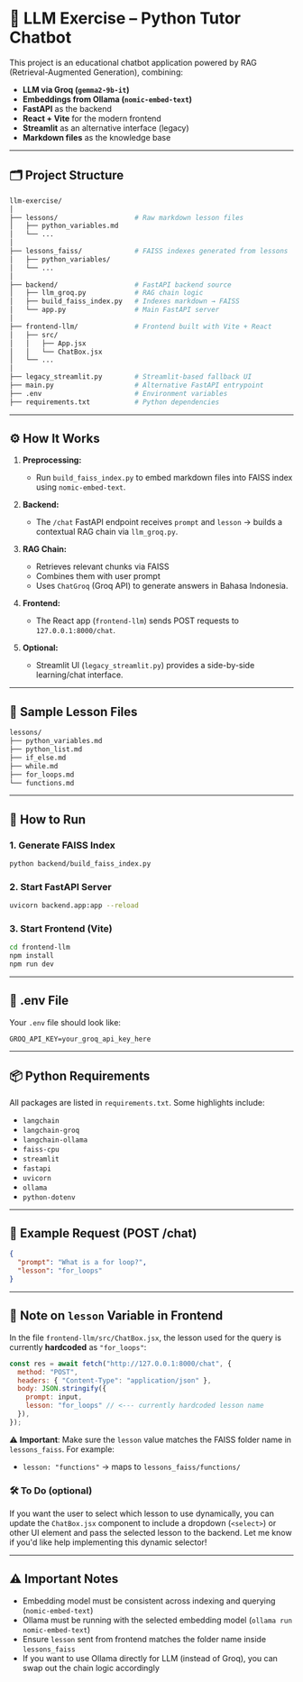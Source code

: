 # 🧠 LLM Exercise – Python Tutor Chatbot

This project is an educational chatbot application powered by RAG (Retrieval-Augmented Generation), combining:

* **LLM via Groq (`gemma2-9b-it`)**
* **Embeddings from Ollama (`nomic-embed-text`)**
* **FastAPI** as the backend
* **React + Vite** for the modern frontend
* **Streamlit** as an alternative interface (legacy)
* **Markdown files** as the knowledge base

---

## 🗂 Project Structure

```bash
llm-exercise/
│
├── lessons/                   # Raw markdown lesson files
│   ├── python_variables.md
│   └── ...
│
├── lessons_faiss/             # FAISS indexes generated from lessons
│   ├── python_variables/
│   └── ...
│
├── backend/                   # FastAPI backend source
│   ├── llm_groq.py            # RAG chain logic
│   ├── build_faiss_index.py   # Indexes markdown → FAISS
│   └── app.py                 # Main FastAPI server
│
├── frontend-llm/              # Frontend built with Vite + React
│   ├── src/
│   │   ├── App.jsx
│   │   └── ChatBox.jsx
│   └── ...
│
├── legacy_streamlit.py        # Streamlit-based fallback UI
├── main.py                    # Alternative FastAPI entrypoint
├── .env                       # Environment variables
├── requirements.txt           # Python dependencies
```

---

## ⚙️ How It Works

1. **Preprocessing:**

   * Run `build_faiss_index.py` to embed markdown files into FAISS index using `nomic-embed-text`.

2. **Backend:**

   * The `/chat` FastAPI endpoint receives `prompt` and `lesson` → builds a contextual RAG chain via `llm_groq.py`.

3. **RAG Chain:**

   * Retrieves relevant chunks via FAISS
   * Combines them with user prompt
   * Uses `ChatGroq` (Groq API) to generate answers in Bahasa Indonesia.

4. **Frontend:**

   * The React app (`frontend-llm`) sends POST requests to `127.0.0.1:8000/chat`.

5. **Optional:**

   * Streamlit UI (`legacy_streamlit.py`) provides a side-by-side learning/chat interface.

---

## 📘 Sample Lesson Files

```bash
lessons/
├── python_variables.md
├── python_list.md
├── if_else.md
├── while.md
├── for_loops.md
└── functions.md
```

---

## 🚀 How to Run

### 1. Generate FAISS Index

```bash
python backend/build_faiss_index.py
```

### 2. Start FastAPI Server

```bash
uvicorn backend.app:app --reload
```

### 3. Start Frontend (Vite)

```bash
cd frontend-llm
npm install
npm run dev
```

---

## 🔐 .env File

Your `.env` file should look like:

```
GROQ_API_KEY=your_groq_api_key_here
```

---

## 📦 Python Requirements

All packages are listed in `requirements.txt`. Some highlights include:

* `langchain`
* `langchain-groq`
* `langchain-ollama`
* `faiss-cpu`
* `streamlit`
* `fastapi`
* `uvicorn`
* `ollama`
* `python-dotenv`

---

## 📌 Example Request (POST /chat)

```json
{
  "prompt": "What is a for loop?",
  "lesson": "for_loops"
}
```

---


## 📌 Note on `lesson` Variable in Frontend

In the file `frontend-llm/src/ChatBox.jsx`, the lesson used for the query is currently **hardcoded** as `"for_loops"`:

```js
const res = await fetch("http://127.0.0.1:8000/chat", {
  method: "POST",
  headers: { "Content-Type": "application/json" },
  body: JSON.stringify({
    prompt: input,
    lesson: "for_loops" // <--- currently hardcoded lesson name
  }),
});
```

⚠️ **Important**:
Make sure the `lesson` value matches the FAISS folder name in `lessons_faiss`. For example:

* `lesson: "functions"` → maps to `lessons_faiss/functions/`

### 🛠 To Do (optional)

If you want the user to select which lesson to use dynamically, you can update the `ChatBox.jsx` component to include a dropdown (`<select>`) or other UI element and pass the selected lesson to the backend. Let me know if you'd like help implementing this dynamic selector!

---
## ⚠️ Important Notes

* Embedding model must be consistent across indexing and querying (`nomic-embed-text`)
* Ollama must be running with the selected embedding model (`ollama run nomic-embed-text`)
* Ensure `lesson` sent from frontend matches the folder name inside `lessons_faiss`
* If you want to use Ollama directly for LLM (instead of Groq), you can swap out the chain logic accordingly
